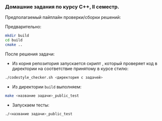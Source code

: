 ### Домашние задания по курсу C++, II семестр.

Предполагаемый пайплайн проверки/сборки решений:

Предварительно:
```sh
mkdir build
cd build
cmake ..
```

После решения задачи:
- Из корня репозитория запускается скрипт , который проверяет код в директории на соответствие принятому в курсе стилю:
```sh
./codestyle_checker.sh <директория с задачей>
```
- Из директории `build` выполняем:
```sh
make <название задачи>_public_test
```
- Запускаем тесты:
```sh
./<название задачи>_public_test
```

